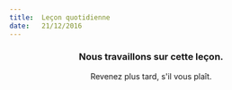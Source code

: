 ```yaml
---
title:  Leçon quotidienne
date:   21/12/2016
---
```


### <center>Nous travaillons sur cette leçon.</center>
<center>Revenez plus tard, s'il vous plaît.</center>